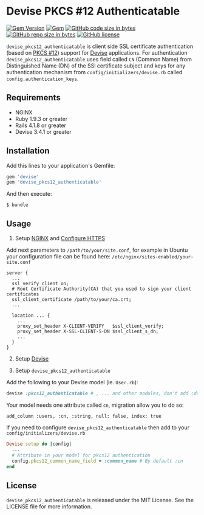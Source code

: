 # Devise PKCS #12 Authenticatable

[![Gem Version](https://badge.fury.io/rb/devise_pkcs12_authenticatable.svg)](http://badge.fury.io/rb/devise_pkcs12_authenticatable) [![Gem](https://img.shields.io/gem/dt/devise_pkcs12_authenticatable.svg)](https://rubygems.org/gems/devise_pkcs12_authenticatable) [![GitHub code size in bytes](https://img.shields.io/github/languages/code-size/vill/devise_pkcs12_authenticatable.svg)](https://github.com/vill/devise_pkcs12_authenticatable) [![GitHub repo size in bytes](https://img.shields.io/github/repo-size/vill/devise_pkcs12_authenticatable.svg)](https://github.com/vill/devise_pkcs12_authenticatable) [![GitHub license](https://img.shields.io/github/license/vill/devise_pkcs12_authenticatable.svg)](https://github.com/vill/devise_pkcs12_authenticatable/blob/master/LICENSE)

`devise_pkcs12_authenticatable` is client side SSL certificate authentication (based on [PKCS #12](https://en.wikipedia.org/wiki/PKCS_12)) support for [Devise](https://github.com/plataformatec/devise) applications.
For authentication `devise_pkcs12_authenticatable` uses field called `CN` (Common Name) from Distinguished Name (DN) of the SSl certificate subject
and keys for any authentication mechanism from `config/initializers/devise.rb` called `config.authentication_keys`.

## Requirements

- NGINX
- Ruby 1.9.3 or greater
- Rails 4.1.8 or greater
- Devise 3.4.1 or greater

## Installation

Add this lines to your application's Gemfile:

```ruby
gem 'devise'
gem 'devise_pkcs12_authenticatable'
```

And then execute:

    $ bundle

## Usage

1. Setup [NGINX](http://wiki.nginx.org/Install) and [Configure HTTPS](http://nginx.org/en/docs/http/configuring_https_servers.html)

  Add next parameters to `/path/to/your/site.conf`, for example in Ubuntu your configuration file can be found here: `/etc/nginx/sites-enabled/your-site.conf`
  ```
  server {
    ...
    ssl_verify_client on;
    # Root Certificate Authority(CA) that you used to sign your client certificates
    ssl_client_certificate /path/to/your/ca.crt;
    ...

    location ... {
      ...
      proxy_set_header X-CLIENT-VERIFY   $ssl_client_verify;
      proxy_set_header X-SSL-CLIENT-S-DN $ssl_client_s_dn;
      ...
    }
  }
  ```

2. Setup [Devise](https://github.com/plataformatec/devise)

3. Setup `devise_pkcs12_authenticatable`

  Add the following to your Devise model (ie. `User.rb`):

  ```ruby
  devise :pkcs12_authenticatable # , ... and other modules, don't add :database_authenticatable as this module is intended to replace it
  ```

  Your model needs one attribute called `cn`, migration allow you to do so:

    add_column :users, :cn, :string, null: false, index: true

  If you need to configure `devise_pkcs12_authenticatable` then add to your `config/initializers/devise.rb`

  ```ruby
  Devise.setup do |config|
    ...
    # Attribute in your model for pkcs12 authentication
    config.pkcs12_common_name_field = :common_name # By default :cn
  end
  ```

## License

`devise_pkcs12_authenticatable` is released under the MIT License. See the LICENSE file for more information.